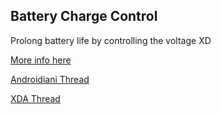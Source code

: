 ## Battery Charge Control

Prolong battery life by controlling the voltage XD

[More info here](http://batteryuniversity.com/learn/article/how_to_prolong_lithium_based_batteries)

[Androidiani Thread](placeholder)

[XDA Thread](placeholder)
